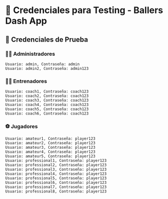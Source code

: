 # 🔐 Credenciales para Testing - Ballers Dash App


## 👤 Credenciales de Prueba

### 👨‍💼 Administradores
```
Usuario: admin, Contraseña: admin
Usuario: admin2, Contraseña: admin123
```

### 🏃‍♂️ Entrenadores
```
Usuario: coach1, Contraseña: coach123
Usuario: coach2, Contraseña: coach123
Usuario: coach3, Contraseña: coach123
Usuario: coach4, Contraseña: coach123
Usuario: coach5, Contraseña: coach123
Usuario: coach6, Contraseña: coach123
```

### ⚽ Jugadores
```
Usuario: amateur1, Contraseña: player123
Usuario: amateur2, Contraseña: player123
Usuario: amateur3, Contraseña: player123
Usuario: amateur4, Contraseña: player123
Usuario: amateur5, Contraseña: player123
Usuario: professional1, Contraseña: player123
Usuario: professional2, Contraseña: player123
Usuario: professional3, Contraseña: player123
Usuario: professional4, Contraseña: player123
Usuario: professional5, Contraseña: player123
Usuario: professional6, Contraseña: player123
Usuario: professional7, Contraseña: player123
Usuario: professional8, Contraseña: player123
```
